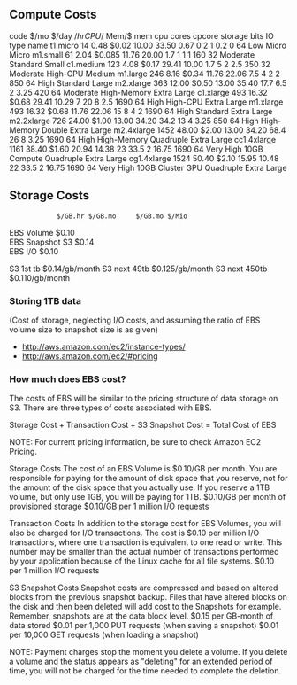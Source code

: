 ## Compute Costs

code    	$/mo	$/day	$/hr	CPU/$	Mem/$	 mem	cpu	cores	cpcore	storage	 bits	IO             	type      	name
t1.micro    	  14	 0.48	$0.02	10.00	33.50	 0.67	 0.2	1	 0.2  	   0	   64	Low      	Micro    	Micro
m1.small    	  61	 2.04	$0.085	11.76	20.00	 1.7	 1	1	 1	 160	   32	Moderate	Standard	Small
c1.medium   	 123	 4.08	$0.17	29.41	10.00	 1.7	 5	2	 2.5	 350	   32	Moderate	High-CPU	Medium
m1.large    	 246	 8.16	$0.34	11.76	22.06	 7.5	 4	2	 2	 850	   64	High    	Standard	Large
m2.xlarge   	 363	12.00	$0.50	13.00	35.40	17.7	 6.5	2	 3.25	 420	   64	Moderate	High-Memory	Extra Large
c1.xlarge   	 493	16.32	$0.68	29.41	10.29	 7	20	8	 2.5	1690	   64	High    	High-CPU	Extra Large
m1.xlarge   	 493	16.32	$0.68	11.76	22.06	15	 8	4	 2	1690	   64	High    	Standard	Extra Large
m2.2xlarge  	 726	24.00	$1.00	13.00	34.20	34.2	13	4	 3.25	 850	   64	High    	High-Memory	Double Extra Large
m2.4xlarge  	1452	48.00	$2.00	13.00	34.20	68.4	26	8	 3.25	1690	   64	High    	High-Memory	Quadruple Extra Large
cc1.4xlarge 	1161	38.40	$1.60	20.94	14.38	23	33.5	2	16.75	1690	   64	Very High 10GB	Compute  	Quadruple Extra Large
cg1.4xlarge 	1524	50.40	$2.10	15.95	10.48	22	33.5	2	16.75	1690	   64	Very High 10GB	Cluster GPU	Quadruple Extra Large


## Storage Costs

               	$/GB.hr	$/GB.mo		$/GB.mo	$/Mio	
EBS Volume     			$0.10				
EBS Snapshot S3			$0.14				
EBS I/O         			$0.10 			

S3 1st tb      	$0.14/gb/month
S3 next 49tb   	$0.125/gb/month
S3 next 450tb  	$0.110/gb/month

### Storing 1TB data

(Cost of storage, neglecting I/O costs, and assuming the ratio of EBS volume size to snapshot size is as given)






* http://aws.amazon.com/ec2/instance-types/
* http://aws.amazon.com/ec2/#pricing


### How much does EBS cost?

The costs of EBS will be similar to the pricing structure of data storage on S3.  There are three types of costs associated with EBS.

Storage Cost + Transaction Cost + S3 Snapshot Cost = Total Cost of EBS

NOTE: For current pricing information, be sure to check Amazon EC2 Pricing.

Storage Costs
The cost of an EBS Volume is $0.10/GB per month.  You are responsible for paying for the amount of disk space that you reserve, not for the amount of the disk space that you actually use.  If you reserve a 1TB volume, but only use 1GB, you will be paying for 1TB.
$0.10/GB per month of provisioned storage
$0.10/GB per 1 million I/O requests
 
Transaction Costs
In addition to the storage cost for EBS Volumes, you will also be charged for I/O transactions. The cost is $0.10 per million I/O transactions, where one transaction is equivalent to one read or write.  This number may be smaller than the actual number of transactions performed by your application because of the Linux cache for all file systems.
$0.10 per 1 million I/O requests
 
S3 Snapshot Costs
Snapshot costs are compressed and based on altered blocks from the previous snapshot backup.  Files that have altered blocks on the disk and then been deleted will add cost to the Snapshots for example.  Remember, snapshots are at the data block level.
$0.15 per GB-month of data stored
$0.01 per 1,000 PUT requests (when saving a snapshot)
$0.01 per 10,000 GET requests (when loading a snapshot)

NOTE:  Payment charges stop the moment you delete a volume.  If you delete a volume and the status appears as "deleting" for an extended period of time, you will not be charged for the time needed to complete the deletion.

 
